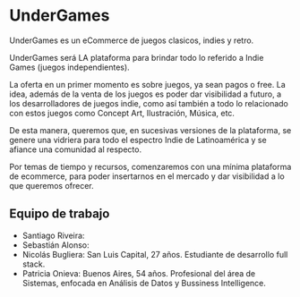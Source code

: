 # UnderGames
UnderGames es un eCommerce de juegos clasicos, indies y retro.

UnderGames será LA plataforma para brindar todo lo referido a Indie Games (juegos independientes).

La oferta en un primer momento es sobre juegos, ya sean pagos o free.
La idea, además de la venta de los juegos es poder dar visibilidad a futuro, a los desarrolladores de juegos indie, como así también a todo lo relacionado con estos juegos como Concept Art, Ilustración, Música, etc.

De esta manera, queremos que, en sucesivas versiones de la plataforma, se genere una vidriera 
para todo el espectro Indie de Latinoamérica y se afiance una comunidad al respecto.

Por temas de tiempo y recursos, comenzaremos con una mínima plataforma de ecommerce, para poder 
insertarnos en el mercado y dar visibilidad a lo que queremos ofrecer.

## Equipo de trabajo 

-    Santiago Riveira:
-    Sebastián Alonso:
-    Nicolás Bugliera: San Luis Capital, 27 años. Estudiante de desarrollo full stack.
-    Patricia Onieva: Buenos Aires, 54 años. Profesional del área de Sistemas, enfocada en Análisis de 
     Datos y Bussiness Intelligence. 

